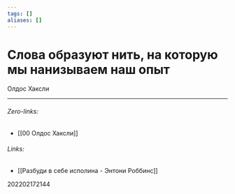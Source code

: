 ```yaml
---
tags: []
aliases: []
---
```

# Слова образуют нить, на которую мы нанизываем наш опыт
Олдос Хаксли
___
###### Zero-links:
- [[00 Олдос Хаксли]]
###### Links:
- [[Разбуди в себе исполина - Энтони Роббинс]]

202202172144